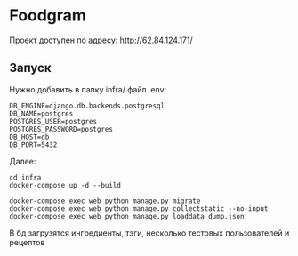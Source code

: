 # Foodgram
Проект доступен по адресу: http://62.84.124.171/
## Запуск
Нужно добавить в папку infra/ файл .env:
```
DB_ENGINE=django.db.backends.postgresql
DB_NAME=postgres
POSTGRES_USER=postgres
POSTGRES_PASSWORD=postgres
DB_HOST=db
DB_PORT=5432
```
Далее:
```
cd infra
docker-compose up -d --build
```

```
docker-compose exec web python manage.py migrate
docker-compose exec web python manage.py collectstatic --no-input
docker-compose exec web python manage.py loaddata dump.json 
```
В бд загрузятся ингредиенты, тэги, несколько тестовых пользователей и рецептов
